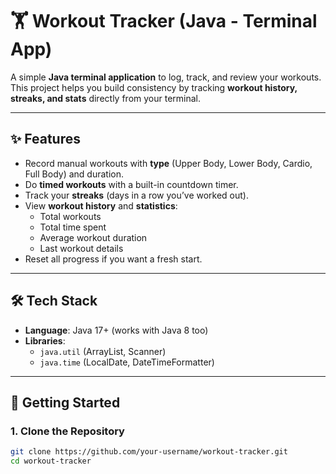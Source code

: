 # 🏋️ Workout Tracker (Java - Terminal App)

A simple **Java terminal application** to log, track, and review your workouts.  
This project helps you build consistency by tracking **workout history, streaks, and stats** directly from your terminal.

---

## ✨ Features
- Record manual workouts with **type** (Upper Body, Lower Body, Cardio, Full Body) and duration.
- Do **timed workouts** with a built-in countdown timer.
- Track your **streaks** (days in a row you’ve worked out).
- View **workout history** and **statistics**:
  - Total workouts
  - Total time spent
  - Average workout duration
  - Last workout details
- Reset all progress if you want a fresh start.

---

## 🛠️ Tech Stack
- **Language**: Java 17+ (works with Java 8 too)
- **Libraries**: 
  - `java.util` (ArrayList, Scanner)
  - `java.time` (LocalDate, DateTimeFormatter)

---

## 🚀 Getting Started

### 1. Clone the Repository
```bash
git clone https://github.com/your-username/workout-tracker.git
cd workout-tracker
